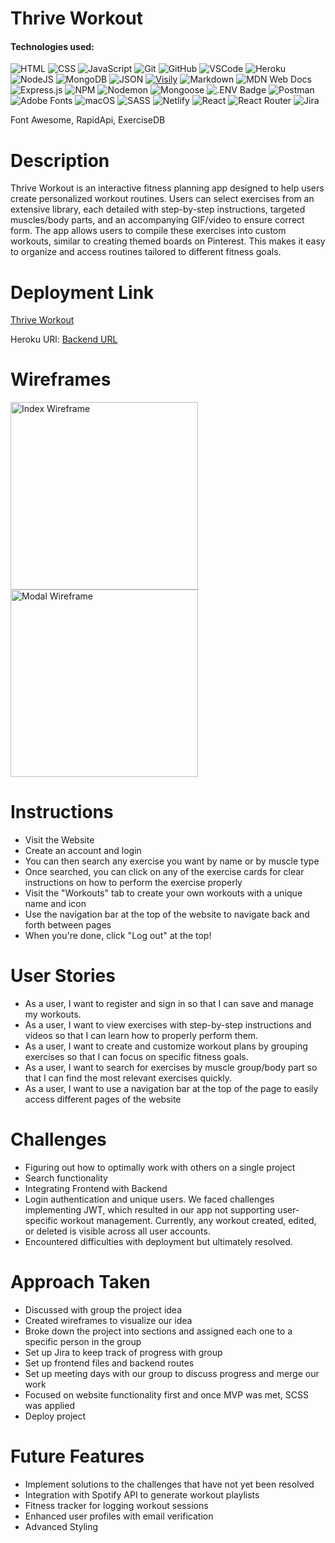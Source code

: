 # Thrive Workout

#### Technologies used:
![HTML](https://img.shields.io/badge/HTML5-E34F26?style=for-the-badge&logo=html5&logoColor=white)
![CSS](https://img.shields.io/badge/CSS-239120?&style=for-the-badge&logo=css3&logoColor=white)
![JavaScript](https://img.shields.io/badge/JavaScript-323330?style=for-the-badge&logo=javascript&logoColor=F7DF1E)
![Git](https://img.shields.io/badge/git-%23F05033.svg?style=for-the-badge&logo=git&logoColor=white)
![GitHub](https://img.shields.io/badge/GitHub-100000?style=for-the-badge&logo=github&logoColor=white)
![VSCode](https://img.shields.io/badge/VSCode-0078D4?style=for-the-badge&logo=visual%20studio%20code&logoColor=white)
![Heroku](https://img.shields.io/badge/heroku-%23430098.svg?style=for-the-badge&logo=heroku&logoColor=white)
![NodeJS](https://img.shields.io/badge/node.js-6DA55F?style=for-the-badge&logo=node.js&logoColor=white)
![MongoDB](https://img.shields.io/badge/MongoDB-%234ea94b.svg?style=for-the-badge&logo=mongodb&logoColor=white)
![JSON](https://img.shields.io/badge/json-5E5C5C?style=for-the-badge&logo=json&logoColor=white)
[![Visily](https://img.shields.io/badge/Visily-02066F?style=for-the-badge&logoColor=white)](https://www.visily.ai)
![Markdown](https://img.shields.io/badge/markdown-%23000000.svg?style=for-the-badge&logo=markdown&logoColor=white)
![MDN Web Docs](https://img.shields.io/badge/MDN_Web_Docs-black?style=for-the-badge&logo=mdnwebdocs&logoColor=white)
![Express.js](https://img.shields.io/badge/express.js-%23404d59.svg?style=for-the-badge&logo=express&logoColor=%2361DAFB)
![NPM](https://img.shields.io/badge/NPM-%23CB3837.svg?style=for-the-badge&logo=npm&logoColor=white)
![Nodemon](https://img.shields.io/badge/NODEMON-%23323330.svg?style=for-the-badge&logo=nodemon&logoColor=%BBDEAD)
![Mongoose](https://img.shields.io/badge/Mongoose-F04D35?logo=mongoosedotws&logoColor=fff&style=for-the-badge)
![.ENV Badge](https://img.shields.io/badge/.ENV-ECD53F?logo=dotenv&logoColor=000&style=for-the-badge)
![Postman](https://img.shields.io/badge/Postman-FF6C37?style=for-the-badge&logo=postman&logoColor=white)
![Adobe Fonts](https://img.shields.io/badge/Adobe%20Fonts-000B1D.svg?style=for-the-badge&logo=Adobe%20Fonts&logoColor=white)
![macOS](https://img.shields.io/badge/mac%20os-000000?style=for-the-badge&logo=macos&logoColor=F0F0F0)
![SASS](https://img.shields.io/badge/SASS-hotpink.svg?style=for-the-badge&logo=SASS&logoColor=white)
![Netlify](https://img.shields.io/badge/Netlify-00C7B7?style=for-the-badge&logo=netlify&logoColor=white)
![React](https://img.shields.io/badge/react-%2320232a.svg?style=for-the-badge&logo=react&logoColor=%2361DAFB)
![React Router](https://img.shields.io/badge/React_Router-CA4245?style=for-the-badge&logo=react-router&logoColor=white)
![Jira](https://img.shields.io/badge/jira-%230A0FFF.svg?style=for-the-badge&logo=jira&logoColor=white)

 Font Awesome, RapidApi, ExerciseDB

#

# Description
Thrive Workout is an interactive fitness planning app designed to help users create personalized workout routines. Users can select exercises from an extensive library, each detailed with step-by-step instructions, targeted muscles/body parts, and an accompanying GIF/video to ensure correct form. The app allows users to compile these exercises into custom workouts, similar to creating themed boards on Pinterest. This makes it easy to organize and access routines tailored to different fitness goals.

#

# Deployment Link
<a href="https://thrive-workout.netlify.app"> Thrive Workout</a>

Heroku URl:
<a href="https://thrive-workout-bd58f369d22a.herokuapp.com">Backend URL</a>


#

# Wireframes
<img src="/public/index-wireframe.jpeg" alt="Index Wireframe" height="300">
<img src="/public/modal-wireframe.jpeg" alt="Modal Wireframe" height="300">

#

# Instructions

  - Visit the Website
  - Create an account and login
  - You can then search any exercise you want by name or by muscle type
  - Once searched, you can click on any of the exercise cards for clear instructions on how to perform the exercise properly
  - Visit the "Workouts" tab to create your own workouts with a unique name and icon
  - Use the navigation bar at the top of the website to navigate back and forth between pages
  - When you're done, click "Log out" at the top!

#

# User Stories

<ul>
  <li> As a user, I want to register and sign in so that I can save and manage my workouts. </li>
  <li>As a user, I want to view exercises with step-by-step instructions and videos so that I can learn how to properly perform them.</li>
  <li>As a user, I want to create and customize workout plans by grouping exercises so that I can focus on specific fitness goals.</li>
  <li>As a user, I want to search for exercises by muscle group/body part so that I can find the most relevant exercises quickly.</li>
  <li>As a user, I want to use a navigation bar at the top of the page to easily access different pages of the website</li>
</ul>

#

# Challenges
<ul>
  <li>Figuring out how to optimally work with others on a single project</li>
  <li>Search functionality</li>
  <li>Integrating Frontend with Backend</li>
  <li>Login authentication and unique users. We faced challenges implementing JWT, which resulted in our app not supporting user-specific workout management. Currently, any workout created, edited, or deleted is visible across all user accounts.</li>
  <li>Encountered difficulties with deployment but ultimately resolved. </li>
</ul>

#

# Approach Taken

  - Discussed with group the project idea
  - Created wireframes to visualize our idea
  - Broke down the project into sections and assigned each one to a specific person in the group
  - Set up Jira to keep track of progress with group
  - Set up frontend files and backend routes
  - Set up meeting days with our group to discuss progress and merge our work
  - Focused on website functionality first and once MVP was met, SCSS was applied
  - Deploy project

  #

# Future Features
  - Implement solutions to the challenges that have not yet been resolved
  - Integration with Spotify API to generate workout playlists
  - Fitness tracker for logging workout sessions
  - Enhanced user profiles with email verification
  - Advanced Styling
